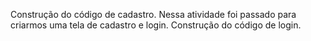 Construção do código de cadastro.
Nessa atividade foi passado para criarmos uma tela de cadastro e login.
Construção do código de login.
